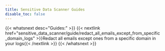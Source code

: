 ```yaml
---
title: Sensitive Data Scanner Guides
disable_toc: false
---
```


{{< whatsnext desc="Guides:" >}}
   {{< nextlink href="sensitive_data_scanner/guide/redact_all_emails_except_from_specific_domain_logs" >}}Redact all emails except ones from a specific domain in your logs{{< /nextlink >}}
{{< /whatsnext >}}
